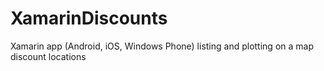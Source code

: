 # XamarinDiscounts
Xamarin app (Android, iOS, Windows Phone) listing and plotting on a map discount locations
